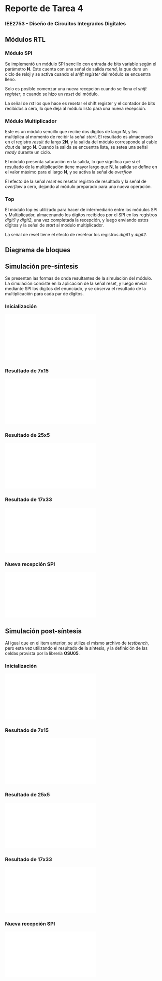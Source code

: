 # Reporte de Tarea 4
### IEE2753 - Diseño de Circuitos Integrados Digitales

## Módulos RTL

### Módulo SPI

Se implementó un módulo SPI sencillo con entrada de bits variable según el parámetro **N**. Este cuenta con una señal de salida *rxend*, la que dura un ciclo de reloj y se activa cuando el *shift register* del módulo se encuentra lleno.

Solo es posible comenzar una nueva recepción cuando se llena el *shift register*, o cuando se hizo un *reset* del módulo.

La señal de *rst* los que hace es resetar el shift register y el contador de bits recibidos a cero, lo que deja al módulo listo para una nueva recepción.

### Módulo Multiplicador

Este es un módulo sencillo que recibe dos dígitos de largo **N**, y los multiplica al momento de recibir la señal *start*. El resultado es almacenado en el registro *result* de largo **2N**, y la salida del módulo corresponde al cable *dout* de largo **N**. Cuando la salida se encuentra lista, se setea una señal *ready* durante un ciclo.

El módulo presenta saturación en la salida, lo que significa que si el resultado de la multiplicación tiene mayor largo que **N**, la salida se define en el valor máximo para el largo **N**, y se activa la señal de *overflow*

El efecto de la señal *reset* es resetar registro de resultado y la señal de *overflow* a cero, dejando al módulo preparado para una nueva operación.

### Top

El módulo top es utilizado para hacer de intermediario entre los módulos SPI y Multiplicador, almacenando los dígitos recibidos por el SPI en los registros *digit1* y *digit2*, una vez completada la recepción, y luego enviando estos dígitos y la señal de *start* al módulo multiplicador.

La señal de reset tiene el efecto de resetear los registros *digit1* y *digit2*.

## Diagrama de bloques

## Simulación pre-síntesis

Se presentan las formas de onda resultantes de la simulación del módulo. La simulación consiste en la aplicación de la señal reset, y luego enviar mediante SPI los dígitos del enunciado, y se observa el resultado de la multiplicación para cada par de dígitos.

### Inicialización

![initPre](../testbench/top/initial.pdf)

### Resultado de 7x15

![res1Pre](../testbench/top/result1.pdf)

### Resultado de 25x5

![res1Pre](../testbench/top/result2.pdf)

### Resultado de 17x33

![res1Pre](../testbench/top/result3.pdf)

### Nueva recepción SPI

![res1Pre](../testbench/top/spi_reset.pdf)

## Simulación post-síntesis

Al igual que en el item anterior, se utiliza el mismo archivo de *testbench*, pero esta vez utilizando el resultado de la síntesis, y la definición de las celdas provista por la librería **OSU05**.

### Inicialización

![res1Pre](../synthesis/initial.pdf)

### Resultado de 7x15

![res1Pre](../synthesis/result1.pdf)

### Resultado de 25x5

![res1Pre](../synthesis/result2.pdf)

### Resultado de 17x33

![res1Pre](../synthesis/result3.pdf)

### Nueva recepción SPI

![res1Pre](../synthesis/spi_reset.pdf)

